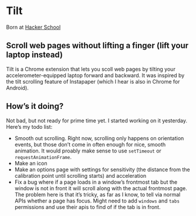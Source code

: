 # Tilt

Born at [Hacker School](http://www.hackerschool.com/)

## Scroll web pages without lifting a finger (lift your laptop instead)

Tilt is a Chrome extension that lets you scoll web pages by tilting your accelerometer-equipped laptop forward and backward. It was inspired by the tilt scrolling feature of Instapaper (which I hear is also in Chrome for Android).

## How’s it doing?

Not bad, but not ready for prime time yet. I started working on it yesterday. Here’s my todo list:

- Smooth out scrolling. Right now, scrolling only happens on orientation events, but those don’t come in often enough for nice, smooth animation. It would proably make sense to use `setTimeout` or `requestAnimationFrame`.
- Make an icon
- Make an options page with settings for sensitivity (the distance from the calibration point until scrolling starts) and acceleration
- Fix a bug where if a page loads in a window’s frontmost tab but the window is not in front it will scroll along with the actual frontmost page. The problem here is that it’s tricky, as far as I know, to tell via normal APIs whether a page has focus. Might need to add `windows` and `tabs` permissions and use their apis to find of if the tab is in front.
